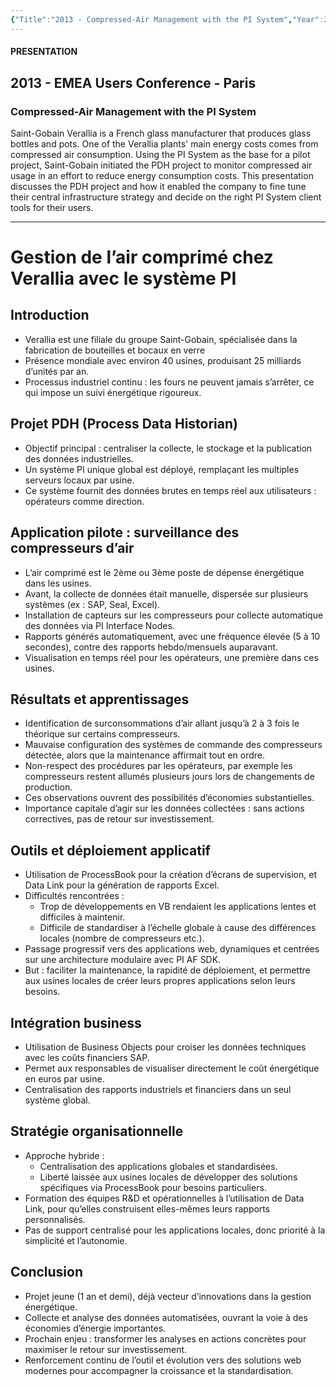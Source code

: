 ```yaml
---
{"Title":"2013 - Compressed-Air Management with the PI System","Year":2013,"Industry":"Glass","URL":"https://resources.osisoft.com/presentations/compressed-air-management-with-the-pi-system/","PDF":"https://cdn.osisoft.com/corp/en/media/presentations/2013/EMEA2013/PDF/EMEA13_Verallia_BaptistaTurck_DeploymentOfThePDHInfrastructureAtVerallia.pdf","Company":"Verallia","Keywords":["Furnace","France"],"dg-publish":true,"permalink":"/aveva/customer-stories/2013/2013-verallia-compressed-air-management-with-the-pi-system/","dgPassFrontmatter":true}
---
```


#### PRESENTATION

## 2013 - EMEA Users Conference - Paris

### Compressed-Air Management with the PI System

Saint-Gobain Verallia is a French glass manufacturer that produces glass bottles and pots. One of the Verallia plants' main energy costs comes from compressed air consumption. Using the PI System as the base for a pilot project, Saint-Gobain initiated the PDH project to monitor compressed air usage in an effort to reduce energy consumption costs. This presentation discusses the PDH project and how it enabled the company to fine tune their central infrastructure strategy and decide on the right PI System client tools for their users.

---
# Gestion de l’air comprimé chez Verallia avec le système PI

## Introduction
- Verallia est une filiale du groupe Saint-Gobain, spécialisée dans la fabrication de bouteilles et bocaux en verre
- Présence mondiale avec environ 40 usines, produisant 25 milliards d’unités par an.
- Processus industriel continu : les fours ne peuvent jamais s’arrêter, ce qui impose un suivi énergétique rigoureux.
    

## Projet PDH (Process Data Historian)
- Objectif principal : centraliser la collecte, le stockage et la publication des données industrielles.
- Un système PI unique global est déployé, remplaçant les multiples serveurs locaux par usine.
- Ce système fournit des données brutes en temps réel aux utilisateurs : opérateurs comme direction.

## Application pilote : surveillance des compresseurs d’air
- L’air comprimé est le 2ème ou 3ème poste de dépense énergétique dans les usines.
- Avant, la collecte de données était manuelle, dispersée sur plusieurs systèmes (ex : SAP, Seal, Excel).
- Installation de capteurs sur les compresseurs pour collecte automatique des données via PI Interface Nodes.
- Rapports générés automatiquement, avec une fréquence élevée (5 à 10 secondes), contre des rapports hebdo/mensuels auparavant.
- Visualisation en temps réel pour les opérateurs, une première dans ces usines.
    

## Résultats et apprentissages
- Identification de surconsommations d’air allant jusqu’à 2 à 3 fois le théorique sur certains compresseurs.
- Mauvaise configuration des systèmes de commande des compresseurs détectée, alors que la maintenance affirmait tout en ordre.
- Non-respect des procédures par les opérateurs, par exemple les compresseurs restent allumés plusieurs jours lors de changements de production.
- Ces observations ouvrent des possibilités d’économies substantielles.
- Importance capitale d’agir sur les données collectées : sans actions correctives, pas de retour sur investissement.
    

## Outils et déploiement applicatif

- Utilisation de ProcessBook pour la création d’écrans de supervision, et Data Link pour la génération de rapports Excel.
- Difficultés rencontrées :
    - Trop de développements en VB rendaient les applications lentes et difficiles à maintenir.
    - Difficile de standardiser à l’échelle globale à cause des différences locales (nombre de compresseurs etc.).
- Passage progressif vers des applications web, dynamiques et centrées sur une architecture modulaire avec PI AF SDK.
- But : faciliter la maintenance, la rapidité de déploiement, et permettre aux usines locales de créer leurs propres applications selon leurs besoins.
    

## Intégration business
- Utilisation de Business Objects pour croiser les données techniques avec les coûts financiers SAP.
- Permet aux responsables de visualiser directement le coût énergétique en euros par usine.
- Centralisation des rapports industriels et financiers dans un seul système global.
    

## Stratégie organisationnelle
- Approche hybride :
    - Centralisation des applications globales et standardisées.
    - Liberté laissée aux usines locales de développer des solutions spécifiques via ProcessBook pour besoins particuliers.
- Formation des équipes R&D et opérationnelles à l’utilisation de Data Link, pour qu’elles construisent elles-mêmes leurs rapports personnalisés.
- Pas de support centralisé pour les applications locales, donc priorité à la simplicité et l’autonomie.
    

## Conclusion
- Projet jeune (1 an et demi), déjà vecteur d’innovations dans la gestion énergétique.
- Collecte et analyse des données automatisées, ouvrant la voie à des économies d’énergie importantes.
- Prochain enjeu : transformer les analyses en actions concrètes pour maximiser le retour sur investissement.
- Renforcement continu de l’outil et évolution vers des solutions web modernes pour accompagner la croissance et la standardisation.